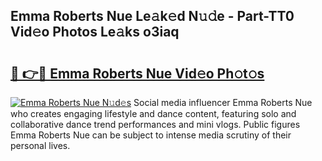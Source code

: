 ## Emma Roberts Nue Le𝚊k𝚎d N𝚞𝚍e - Part-TT0 Vid𝚎o Photos Le𝚊ks o3iaq

# <h2><a href="http://fb5xkyw.evod.top/?m=Emma+Roberts+Nue">🔗 👉🔴 Emma Roberts Nue Vid𝚎o Ph𝚘t𝚘s</a></h2>

[![Emma Roberts Nue N𝚞d𝚎s](https://i.imgur.com/8V9OHl7.gif)](http://fb5xkyw.evod.top/?m=Emma+Roberts+Nue)
Social media influencer Emma Roberts Nue who creates engaging lifestyle and dance content, featuring solo and collaborative dance trend performances and mini vlogs. Public figures Emma Roberts Nue can be subject to intense media scrutiny of their personal lives. 
